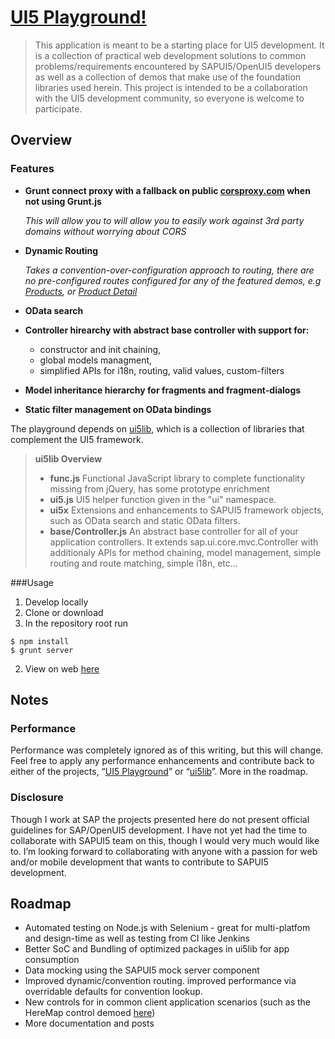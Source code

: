 [UI5 Playground!](http://randelic.github.io/ui5/app/)
===================

>This application is meant to be a starting place for UI5 development. It is a collection of practical web development solutions to common problems/requirements encountered by SAPUI5/OpenUI5 developers as well as a collection of demos that make use of the foundation libraries used herein. This project is intended to be a collaboration with the UI5 development community, so everyone is welcome to participate.

Overview
-------------
### Features
- **Grunt connect proxy with a fallback on public [corsproxy.com](http://www.corsproxy.com/) when not using Grunt.js**
	
	*This will allow you to will allow you to easily work against 3rd party domains without worrying about CORS* 	 
- **Dynamic Routing**
	
	*Takes a convention-over-configuration approach to routing, there are no pre-configured routes configured for any of the featured demos, e.g [Products](http://randelic.github.io/ui5/app/#/Product), or [Product Detail](http://randelic.github.io/ui5/app/#/Product)*
- **OData search**
- **Controller hirearchy with abstract base controller with support for:**
	- constructor and init chaining,
	- global models managment,
	- simplified APIs for i18n, routing, valid values, custom-filters
- **Model inheritance hierarchy for fragments and fragment-dialogs**
- **Static filter management on OData bindings**

The playground depends on [ui5lib](https://github.com/randelic/ui5lib), which is a collection of libraries that complement the UI5 framework.

> **ui5lib Overview**
> 
> - **func.js** Functional JavaScript library to complete functionality missing from jQuery, has some prototype enrichment
> - **ui5.js** UI5 helper function given in the "ui" namespace.
> - **ui5x** Extensions and enhancements to SAPUI5 framework objects, such as OData search and static OData filters.
> - **base/Controller.js** An abstract base controller for all of your application controllers. It extends sap.ui.core.mvc.Controller with additionaly APIs for method chaining, model management, simple routing and route matching, simple i18n, etc...

###Usage

1. Develop locally
 1. Clone or download
 2. In the repository root run
 ```
 $ npm install
 $ grunt server
 ```
2. View on web [here](http://randelic.github.io/ui5/app/)
 


## <a name="h.ga7qarafaaxj"></a><span>Notes</span>

### <a name="h.14dkl2fyl983"></a><span>Performance</span>

<span>Performance was completely ignored as of this writing, but this will change. Feel free to apply any performance enhancements and contribute back to either of the projects, “</span><span class="c15">[UI5 Playground](https://www.google.com/url?q=https%3A%2F%2Fgithub.com%2Frandelic%2Fui5&sa=D&sntz=1&usg=AFQjCNEWBbX0seE6OZe0Rg4SGRzunUEY9Q)</span><span>” or “</span><span class="c15">[ui5lib](https://www.google.com/url?q=https%3A%2F%2Fgithub.com%2Frandelic%2Fui5lib&sa=D&sntz=1&usg=AFQjCNEnx299EJDSGzPcUelLBDC4pjdiTg)</span><span>”. More in the roadmap.</span>

### <a name="h.ixx0zfs6gpm8"></a><span>Disclosure</span>

<span>Though I work at SAP the projects presented here do not present official guidelines for SAP/OpenUI5 development. I have not yet had the time to collaborate with SAPUI5 team on this, though I would very much would like to. I’m looking forward to collaborating with anyone with a passion for web and/or mobile development that wants to contribute to SAPUI5 development.</span>

## <a name="h.mxiodk5rk0jd"></a><span>Roadmap</span>

*   <span>Automated testing on Node.js with Selenium - great for multi-platfom and design-time as well as testing from CI like Jenkins</span>
*   <span>Better SoC and Bundling of optimized packages in ui5lib for app consumption</span>
*   <span>Data mocking using the SAPUI5 mock server component</span>
*   <span>Improved dynamic/convention routing.
    improved performance via overridable defaults for convention lookup.</span>
*   <span>New controls for in common client application scenarios (such as the HereMap control demoed </span><span class="c15">[here](http://www.google.com/url?q=http%3A%2F%2Frandelic.github.io%2Fui5%2Fapp%2F%23%2FHereMap&sa=D&sntz=1&usg=AFQjCNGUmgXxsXiWLER7XbHD4gjYmA8bMA)</span><span>)</span>
*   <span>More documentation and posts</span>
